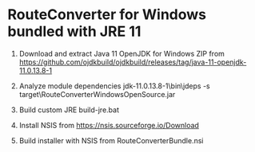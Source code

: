 # RouteConverter for Windows bundled with JRE 11

1. Download and extract Java 11 OpenJDK for Windows ZIP from
   https://github.com/ojdkbuild/ojdkbuild/releases/tag/java-11-openjdk-11.0.13.8-1
   
2. Analyze module dependencies
   jdk-11.0.13.8-1\bin\jdeps -s target\RouteConverterWindowsOpenSource.jar

3. Build custom JRE 
   build-jre.bat

4. Install NSIS from https://nsis.sourceforge.io/Download
   
5. Build installer with NSIS from RouteConverterBundle.nsi
